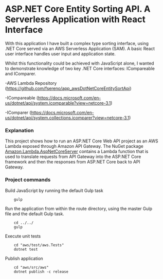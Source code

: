 # ASP.NET Core Entity Sorting API. A Serverless Application with React Interface

With this application I have built a complex type sorting interface, using .NET Core served via an AWS Serverless Application (SAM). A basic React user interface handles user input and application state.

Whilst this functionality could be achieved with JavaScript alone, I wanted to demonstrate knowledge of two key .NET Core interfaces: ICompareable and IComparer.

-AWS Lambda Repository (https://github.com/fsereno/app_awsDotNetCoreEntitySortApi)

-ICompareable (https://docs.microsoft.com/en-us/dotnet/api/system.icomparable?view=netcore-3.1)

-IComparer (https://docs.microsoft.com/en-us/dotnet/api/system.collections.icomparer?view=netcore-3.1)

### Explanation ###

This project shows how to run an ASP.NET Core Web API project as an AWS Lambda exposed through Amazon API Gateway. The NuGet package [Amazon.Lambda.AspNetCoreServer](https://www.nuget.org/packages/Amazon.Lambda.AspNetCoreServer) contains a Lambda function that is used to translate requests from API Gateway into the ASP.NET Core framework and then the responses from ASP.NET Core back to API Gateway.

### Project commands ###

Build JavaScript by running the default Gulp task
```
    gulp
```

Run the application from within the route directory, using the master Gulp file and the default Gulp task.
```
    cd ../../
    gulp
```

Execute unit tests
```
    cd "aws/test/aws.Tests"
    dotnet test
```

Publish application
```
    cd "aws/src/aws"
    dotnet publish -c release
```